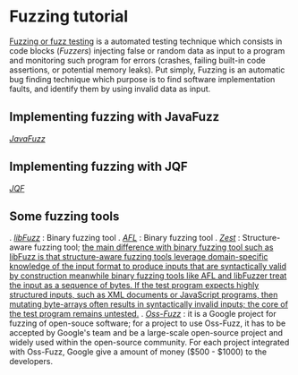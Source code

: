 # Fuzzing tutorial

[Fuzzing or fuzz testing](https://en.wikipedia.org/wiki/Fuzzing) is a automated testing technique which consists in code blocks (*Fuzzers*) injecting false or random data as input to a program and monitoring such program for errors (crashes, failing built-in code assertions, or potential memory leaks). Put simply, Fuzzing is an automatic bug finding technique which purpose is to find software implementation faults, and identify them by using invalid data as input.

## Implementing fuzzing with JavaFuzz
[*JavaFuzz*](https://gitlab.com/gitlab-org/security-products/analyzers/fuzzers/javafuzz)

## Implementing fuzzing with JQF
[*JQF*](https://github.com/rohanpadhye/jqf#what-is-structure-aware-fuzzing)

## Some fuzzing tools

. [*libFuzz*]() : Binary fuzzing tool
. [*AFL*]() : Binary fuzzing tool
. [*Zest*]() : Structure-aware fuzzing tool; [the main difference with binary fuzzing tool such as libFuzz is that structure-aware fuzzing tools leverage domain-specific knowledge of the input format to produce inputs that are syntactically valid by construction meanwhile binary fuzzing tools like AFL and libFuzzer treat the input as a sequence of bytes. If the test program expects highly structured inputs, such as XML documents or JavaScript programs, then mutating byte-arrays often results in syntactically invalid inputs; the core of the test program remains untested.](https://github.com/rohanpadhye/jqf#what-is-structure-aware-fuzzing)
. [*Oss-Fuzz*](https://github.com/google/oss-fuzz) : it is a Google project for fuzzing of open-souce software; for a project to use Oss-Fuzz, it has to be accepted by Google's team and be a large-scale open-source project and widely used within the open-source community. For each project integrated with Oss-Fuzz, Google give a amount of money ($500 - $1000) to the developers.